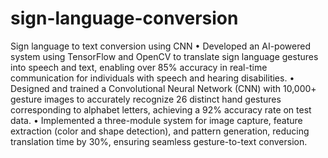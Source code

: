 # sign-language-conversion
Sign language to text conversion using CNN
• Developed an AI-powered system using TensorFlow and OpenCV to translate sign language gestures into speech and text, enabling
over 85% accuracy in real-time communication for individuals with speech and hearing disabilities.
• Designed and trained a Convolutional Neural Network (CNN) with 10,000+ gesture images to accurately recognize 26 distinct hand
gestures corresponding to alphabet letters, achieving a 92% accuracy rate on test data.
• Implemented a three-module system for image capture, feature extraction (color and shape detection), and pattern generation, reducing
translation time by 30%, ensuring seamless gesture-to-text conversion.
